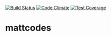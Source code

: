 [![Build Status](https://travis-ci.org/mattszabo/mattcodes.svg?branch=master)](https://travis-ci.org/mattszabo/mattcodes)
[![Code Climate](https://codeclimate.com/github/mattszabo/,attcodes/badges/gpa.svg)](https://codeclimate.com/github/mattszabo/,attcodes)
[![Test Coverage](https://codeclimate.com/github/mattszabo/mattszabo/badges/coverage.svg)](https://codeclimate.com/github/mattszabo/mattszabo/coverage)
# mattcodes
